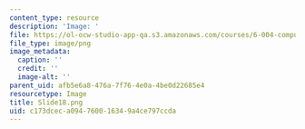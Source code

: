 ```yaml
---
content_type: resource
description: 'Image: '
file: https://ol-ocw-studio-app-qa.s3.amazonaws.com/courses/6-004-computation-structures-spring-2017/c173dceca094760016349a4ce797ccda_Slide18.png
file_type: image/png
image_metadata:
  caption: ''
  credit: ''
  image-alt: ''
parent_uid: afb5e6a8-476a-7f76-4e0a-4be0d22685e4
resourcetype: Image
title: Slide18.png
uid: c173dcec-a094-7600-1634-9a4ce797ccda
---
```

